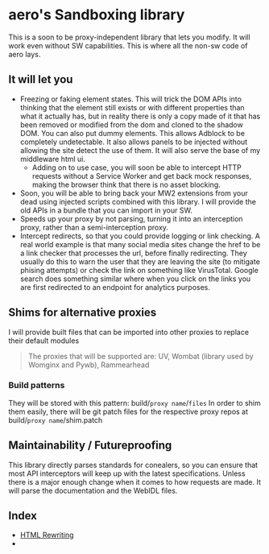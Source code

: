 # aero's Sandboxing library

This is a soon to be proxy-independent library that lets you modify. It will work even without SW capabilities. This is where all the non-sw code of aero lays.

## It will let you

- Freezing or faking element states. This will trick the DOM APIs into thinking that the element still exists or with different properties than what it actually has, but in reality there is only a copy made of it that has been removed or modified from the dom and cloned to the shadow DOM. You can also put dummy elements. This allows Adblock to be completely undetectable. It also allows panels to be injected without allowing the site detect the use of them. It will also serve the base of my middleware html ui.
  - Adding on to use case, you will soon be able to intercept HTTP requests without a Service Worker and get back mock responses, making the browser think that there is no asset blocking.
- Soon, you will be able to bring back your MW2 extensions from your dead using injected scripts combined with this library. I will provide the old APIs in a bundle that you can import in your SW.
- Speeds up your proxy by not parsing, turning it into an interception proxy, rather than a semi-interception proxy.
- Intercept redirects, so that you could provide logging or link checking. A real world example is that many social media sites change the href to be a link checker that processes the url, before finally redirecting. They usually do this to warn the user that they are leaving the site (to mitigate phising attempts) or check the link on something like VirusTotal. Google search does something similar where when you click on the links you are first redirected to an endpoint for analytics purposes.

## Shims for alternative proxies

I will provide built files that can be imported into other proxies to replace their default modules

> The proxies that will be supported are: UV, Wombat (library used by Womginx and Pywb), Rammearhead

### Build patterns

They will be stored with this pattern: build/`proxy name`/`files`
In order to shim them easily, there will be git patch files for the respective proxy repos at build/`proxy name`/shim.patch

## Maintainability / Futureproofing

This library directly parses standards for conealers, so you can ensure that most API interceptors will keep up with the latest specifications. Unless there is a major enough change when it comes to how requests are made. It will parse the documentation and the WebIDL files.

## Index

- [HTML Rewriting](src/sandboxers)
-